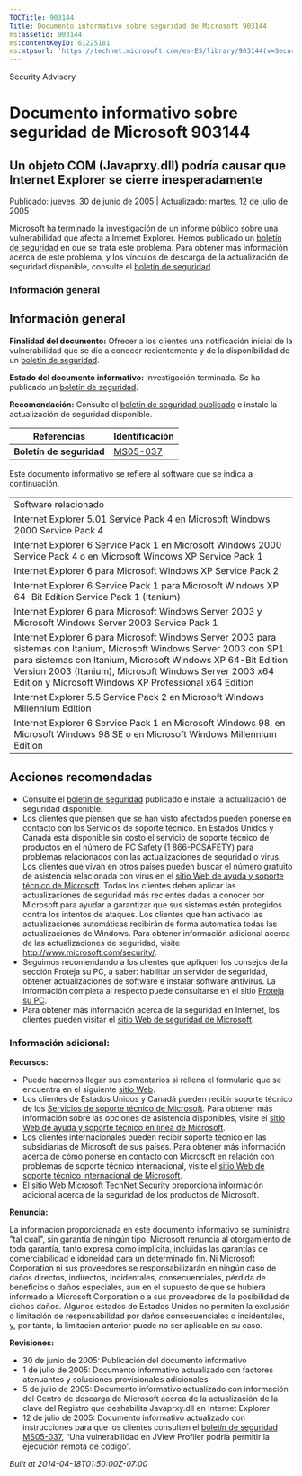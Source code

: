 ```yaml
---
TOCTitle: 903144
Title: Documento informativo sobre seguridad de Microsoft 903144
ms:assetid: 903144
ms:contentKeyID: 61225181
ms:mtpsurl: 'https://technet.microsoft.com/es-ES/library/903144(v=Security.10)'
---
```


Security Advisory

Documento informativo sobre seguridad de Microsoft 903144
=========================================================

Un objeto COM (Javaprxy.dll) podría causar que Internet Explorer se cierre inesperadamente
------------------------------------------------------------------------------------------

Publicado: jueves, 30 de junio de 2005 | Actualizado: martes, 12 de julio de 2005

Microsoft ha terminado la investigación de un informe público sobre una vulnerabilidad que afecta a Internet Explorer. Hemos publicado un [boletín de seguridad](http://go.microsoft.com/fwlink/?linkid=49999) en que se trata este problema. Para obtener más información acerca de este problema, y los vínculos de descarga de la actualización de seguridad disponible, consulte el [boletín de seguridad](http://go.microsoft.com/fwlink/?linkid=49999).

### Información general

Información general
-------------------

<span></span>
**Finalidad del documento:** Ofrecer a los clientes una notificación inicial de la vulnerabilidad que se dio a conocer recientemente y de la disponibilidad de un [boletín de seguridad](http://go.microsoft.com/fwlink/?linkid=49999).

**Estado del documento informativo:** Investigación terminada. Se ha publicado un [boletín de seguridad](http://go.microsoft.com/fwlink/?linkid=49999).

**Recomendación:** Consulte el [boletín de seguridad publicado](http://go.microsoft.com/fwlink/?linkid=49999) e instale la actualización de seguridad disponible.

| Referencias              | Identificación                                           |
|--------------------------|----------------------------------------------------------|
| **Boletín de seguridad** | [MS05-037](http://go.microsoft.com/fwlink/?linkid=49999) |

Este documento informativo se refiere al software que se indica a continuación.

|                                                                                                                                                                                                                                                                                                          |
|----------------------------------------------------------------------------------------------------------------------------------------------------------------------------------------------------------------------------------------------------------------------------------------------------------|
| Software relacionado                                                                                                                                                                                                                                                                                     |
| Internet Explorer 5.01 Service Pack 4 en Microsoft Windows 2000 Service Pack 4                                                                                                                                                                                                                           |
| Internet Explorer 6 Service Pack 1 en Microsoft Windows 2000 Service Pack 4 o en Microsoft Windows XP Service Pack 1                                                                                                                                                                                     |
| Internet Explorer 6 para Microsoft Windows XP Service Pack 2                                                                                                                                                                                                                                             |
| Internet Explorer 6 Service Pack 1 para Microsoft Windows XP 64-Bit Edition Service Pack 1 (Itanium)                                                                                                                                                                                                     |
| Internet Explorer 6 para Microsoft Windows Server 2003 y Microsoft Windows Server 2003 Service Pack 1                                                                                                                                                                                                    |
| Internet Explorer 6 para Microsoft Windows Server 2003 para sistemas con Itanium, Microsoft Windows Server 2003 con SP1 para sistemas con Itanium, Microsoft Windows XP 64-Bit Edition Version 2003 (Itanium), Microsoft Windows Server 2003 x64 Edition y Microsoft Windows XP Professional x64 Edition |
| Internet Explorer 5.5 Service Pack 2 en Microsoft Windows Millennium Edition                                                                                                                                                                                                                             |
| Internet Explorer 6 Service Pack 1 en Microsoft Windows 98, en Microsoft Windows 98 SE o en Microsoft Windows Millennium Edition                                                                                                                                                                         |

Acciones recomendadas
---------------------

<span></span>
-   Consulte el [boletín de seguridad](http://go.microsoft.com/fwlink/?linkid=49999) publicado e instale la actualización de seguridad disponible.
-   Los clientes que piensen que se han visto afectados pueden ponerse en contacto con los Servicios de soporte técnico. En Estados Unidos y Canadá está disponible sin costo el servicio de soporte técnico de productos en el número de PC Safety (1 866-PCSAFETY) para problemas relacionados con las actualizaciones de seguridad o virus. Los clientes que vivan en otros países pueden buscar el número gratuito de asistencia relacionada con virus en el [sitio Web de ayuda y soporte técnico de Microsoft](http://support.microsoft.com/security/).
    Todos los clientes deben aplicar las actualizaciones de seguridad más recientes dadas a conocer por Microsoft para ayudar a garantizar que sus sistemas estén protegidos contra los intentos de ataques. Los clientes que han activado las actualizaciones automáticas recibirán de forma automática todas las actualizaciones de Windows. Para obtener información adicional acerca de las actualizaciones de seguridad, visite <http://www.microsoft.com/security/>.
-   Seguimos recomendando a los clientes que apliquen los consejos de la sección Proteja su PC, a saber: habilitar un servidor de seguridad, obtener actualizaciones de software e instalar software antivirus. La información completa al respecto puede consultarse en el sitio [Proteja su PC](http://www.microsoft.com/protect).
-   Para obtener más información acerca de la seguridad en Internet, los clientes pueden visitar el [sitio Web de seguridad de Microsoft](http://www.microsoft.com/security).

### Información adicional:

**Recursos:**

-   Puede hacernos llegar sus comentarios si rellena el formulario que se encuentra en el siguiente [sitio Web](https://support.microsoft.com/common/survey.aspx?scid=sw;en;1257&amp;showpage=1&amp;ws=technet&amp;sd=tech).
-   Los clientes de Estados Unidos y Canadá pueden recibir soporte técnico de los [Servicios de soporte técnico de Microsoft](http://go.microsoft.com/fwlink/?linkid=21131). Para obtener más información sobre las opciones de asistencia disponibles, visite el [sitio Web de ayuda y soporte técnico en línea de Microsoft](http://support.microsoft.com/).
-   Los clientes internacionales pueden recibir soporte técnico en las subsidiarias de Microsoft de sus países. Para obtener más información acerca de cómo ponerse en contacto con Microsoft en relación con problemas de soporte técnico internacional, visite el [sitio Web de soporte técnico internacional de Microsoft](http://go.microsoft.com/fwlink/?linkid=21155).
-   El sitio Web [Microsoft TechNet Security](http://go.microsoft.com/fwlink/?linkid=21132) proporciona información adicional acerca de la seguridad de los productos de Microsoft.

**Renuncia:**

La información proporcionada en este documento informativo se suministra "tal cual", sin garantía de ningún tipo. Microsoft renuncia al otorgamiento de toda garantía, tanto expresa como implícita, incluidas las garantías de comerciabilidad e idoneidad para un determinado fin. Ni Microsoft Corporation ni sus proveedores se responsabilizarán en ningún caso de daños directos, indirectos, incidentales, consecuenciales, pérdida de beneficios o daños especiales, aun en el supuesto de que se hubiera informado a Microsoft Corporation o a sus proveedores de la posibilidad de dichos daños. Algunos estados de Estados Unidos no permiten la exclusión o limitación de responsabilidad por daños consecuenciales o incidentales, y, por tanto, la limitación anterior puede no ser aplicable en su caso.

**Revisiones:**

-   30 de junio de 2005: Publicación del documento informativo
-   1 de julio de 2005: Documento informativo actualizado con factores atenuantes y soluciones provisionales adicionales
-   5 de julio de 2005: Documento informativo actualizado con información del Centro de descarga de Microsoft acerca de la actualización de la clave del Registro que deshabilita Javaprxy.dll en Internet Explorer
-   12 de julio de 2005: Documento informativo actualizado con instrucciones para que los clientes consulten el [boletín de seguridad MS05-037](http://technet.microsoft.com/security/bulletin/ms05-037), “Una vulnerabilidad en JView Profiler podría permitir la ejecución remota de código”.

*Built at 2014-04-18T01:50:00Z-07:00*
